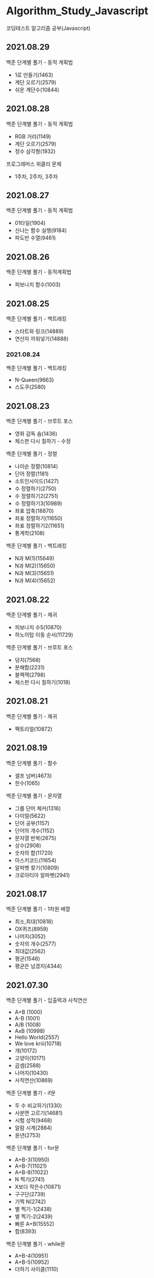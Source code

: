 # Algorithm_Study_Javascript
코딩테스트 알고리즘 공부(Javascript)

## 2021.08.29
백준 단계별 풀기 - 동적 계획법
- 1로 만들기(1463)
- 계단 오르기(2579)
- 쉬운 계단수(10844)

## 2021.08.28
백준 단계별 풀기 - 동적 계획법
- RGB 거리(1149) 
- 계단 오르기(2579)
- 정수 삼각형(1932)

프로그래머스 위클리 문제
- 1주차, 2주차, 3주차

## 2021.08.27
백준 단계별 풀기 - 동적 계획법
- 01타일(1904)
- 신나는 함수 실행(9184)
- 파도반 수열(9461)

## 2021.08.26
백준 단계별 풀기 - 동적계획법
- 피보나치 함수(1003)

## 2021.08.25
백준 단계별 풀기 - 백트래킹
- 스타트와 링크(14889)
- 연산자 끼워넣기(14888)

### 2021.08.24
백준 단계별 풀기 - 백트래킹
- N-Queen(9663)
- 스도쿠(2580)

## 2021.08.23
백준 단계별 풀기 - 브루트 포스
- 영화 감독 숌(1436)
- 체스판 다시 칠하기 - 수정

백준 단계별 풀기 - 정렬
- 나이순 정렬(10814)
- 단어 정렬(1181)
- 소트인사이드(1427)
- 수 정렬하기(2750)
- 수 정렬하기2(2751)
- 수 정렬하기3(10989)
- 좌표 압축(18870)
- 좌표 정렬하기(11650)
- 좌표 정렬하기2(11651)
- 통계학(2108)

백준 단계별 풀기 - 백트래킹
- N과 M(1)(15649)
- N과 M(2)(15650)
- N과 M(3)(15651)
- N과 M(4)(15652)

## 2021.08.22
백준 단계별 풀기 - 재귀 
- 피보나치 수5(10870)
- 하노이탑 이동 순서(11729)

백준 단계별 풀기 - 브루트 포스
- 덩치(7568)
- 분해합(2231)
- 블랙잭(2798)
- 체스판 다시 칠하기(1018)

## 2021.08.21
백준 단계별 풀기 - 재귀
- 팩토리얼(10872)

## 2021.08.19
백준 단계별 풀기 - 함수
- 셀프 넘버(4673)
- 한수(1065)

백준 단계별 풀기 - 문자열
- 그룹 단어 체커(1316)
- 다이얼(5622)
- 단어 공부(1157)
- 단어의 개수(1152)
- 문자열 반복(2675)
- 상수(2908)
- 숫자의 합(11720)
- 아스키코드(11654)
- 알파벳 찾기(10809)
- 크로아티아 알파벳(2941)

## 2021.08.17
백준 단계별 풀기 - 1차원 배열
- 최소,최대(10818)
- OX퀴즈(8959)
- 나머지(3052)
- 숫자의 개수(2577)
- 최대값(2562)
- 평균(1546)
- 평균은 넘겠지(4344)

## 2021.07.30
백준 단계별 풀기 - 입출력과 사칙연산
- A+B (1000)  
- A-B (1001) 
- A/B (1008)
- AxB (10998)
- Hello World(2557)
- We love kriii(10718)
- 개(10172)
- 고양이(10171)
- 곱셈(2588)
- 나머지(10430)
- 사칙연산(10869)

백준 단계별 풀기 - if문
- 두 수 비교하기(1330)
- 사분면 고르기(14681)
- 시험 성적(9468)
- 알람 시계(2884)
- 윤년(2753)

백준 단계별 풀기 - for문
- A+B-3(10950)
- A+B-7(11021)
- A+B-8(11022)
- N 찍기(2741)
- X보다 작은수(10871)
- 구구단(2739)
- 기찍 N(2742)
- 별 찍기-1(2438)
- 별 찍기-2(2439)
- 빠른 A+B(15552)
- 합(8393)

백준 단계별 풀기 - while문
- A+B-4(10951)
- A+B-5(10952)
- 더하기 사이클(1110)

